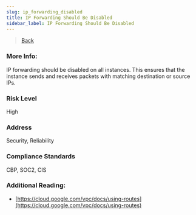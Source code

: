 ```yaml
---
slug: ip_forwarding_disabled
title: IP Forwarding Should Be Disabled
sidebar_label: IP Forwarding Should Be Disabled
---
```

> [Back](../../gcpcomputemonitoring)

### More Info:
IP forwarding should be disabled on all instances. This ensures that the instance sends and receives packets with matching destination or source IPs.

### Risk Level
High

### Address
Security, Reliability

### Compliance Standards
CBP, SOC2, CIS

### Additional Reading:
- [https://cloud.google.com/vpc/docs/using-routes](https://cloud.google.com/vpc/docs/using-routes) 
